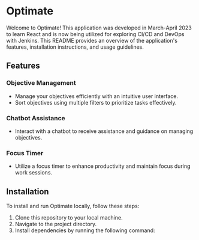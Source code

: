 # Optimate

Welcome to Optimate! This application was developed in March-April 2023 to learn React and is now being utilized for exploring CI/CD and DevOps with Jenkins. This README provides an overview of the application's features, installation instructions, and usage guidelines.

## Features

### Objective Management
- Manage your objectives efficiently with an intuitive user interface.
- Sort objectives using multiple filters to prioritize tasks effectively.

### Chatbot Assistance
- Interact with a chatbot to receive assistance and guidance on managing objectives.

### Focus Timer
- Utilize a focus timer to enhance productivity and maintain focus during work sessions.

## Installation

To install and run Optimate locally, follow these steps:

1. Clone this repository to your local machine.
2. Navigate to the project directory.
3. Install dependencies by running the following command:
